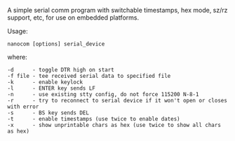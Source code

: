 A simple serial comm program with switchable timestamps, hex mode, sz/rz
support, etc, for use on embedded platforms.

Usage:

    nanocom [options] serial_device

where:

    -d      - toggle DTR high on start
    -f file - tee received serial data to specified file
    -k      - enable keylock
    -l      - ENTER key sends LF 
    -n      - use existing stty config, do not force 115200 N-8-1
    -r      - try to reconnect to serial device if it won't open or closes with error
    -s      - BS key sends DEL 
    -t      - enable timestamps (use twice to enable dates)
    -x      - show unprintable chars as hex (use twice to show all chars as hex)
